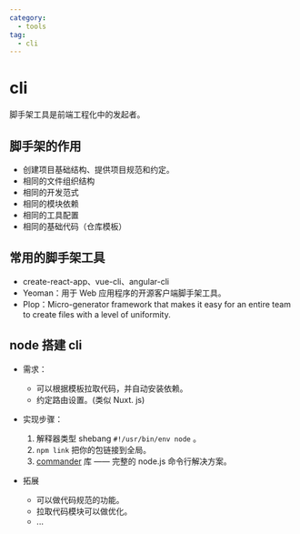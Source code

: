```yaml
---
category:
  - tools
tag:
  - cli
---
```


# cli

脚手架工具是前端工程化中的发起者。

## 脚手架的作用

- 创建项目基础结构、提供项目规范和约定。
- 相同的文件组织结构
- 相同的开发范式
- 相同的模块依赖
- 相同的工具配置
- 相同的基础代码（仓库模板）

## 常用的脚手架工具

- create-react-app、vue-cli、angular-cli
- Yeoman：用于 Web 应用程序的开源客户端脚手架工具。
- Plop：Micro-generator framework that makes it easy for an entire team to create files with a level of uniformity.

## node 搭建 cli

- 需求：
    - 可以根据模板拉取代码，并自动安装依赖。
    - 约定路由设置。(类似 Nuxt. js)

- 实现步骤：
    1. 解释器类型 shebang `#!/usr/bin/env node` 。
    2. `npm link` 把你的包链接到全局。
    3. [commander](https://github.com/tj/commander.js/blob/master/Readme_zh-CN.md) 库 —— 完整的 node.js 命令行解决方案。

- 拓展
    - 可以做代码规范的功能。
    - 拉取代码模块可以做优化。
    - ...
